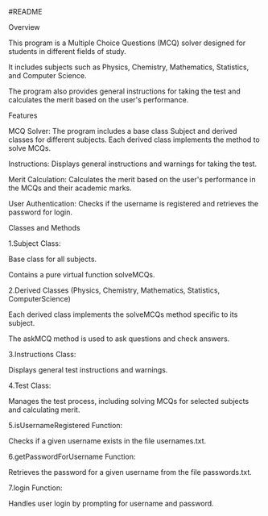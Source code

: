 #README

Overview

This program is a Multiple Choice Questions (MCQ) solver designed for students in different fields of study.

It includes subjects such as Physics, Chemistry, Mathematics, Statistics, and Computer Science. 

The program also provides general instructions for taking the test and calculates the merit based on the user's performance.



Features

MCQ Solver: The program includes a base class Subject and derived classes for different subjects. Each derived class implements the method to solve MCQs.

Instructions: Displays general instructions and warnings for taking the test.

Merit Calculation: Calculates the merit based on the user's performance in the MCQs and their academic marks.

User Authentication: Checks if the username is registered and retrieves the password for login.

Classes and Methods

1.Subject Class:

Base class for all subjects.

Contains a pure virtual function solveMCQs.

2.Derived Classes (Physics, Chemistry, Mathematics, Statistics, ComputerScience)

Each derived class implements the solveMCQs method specific to its subject.

The askMCQ method is used to ask questions and check answers.

3.Instructions Class:

Displays general test instructions and warnings.

4.Test Class:

Manages the test process, including solving MCQs for selected subjects and calculating merit.

5.isUsernameRegistered Function:

Checks if a given username exists in the file usernames.txt.

6.getPasswordForUsername Function:

Retrieves the password for a given username from the file passwords.txt.

7.login Function:

Handles user login by prompting for username and password.

